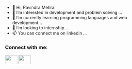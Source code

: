 - 👋 Hi, Ravindra Mehra
- 👀 I’m interested in development and problem solving ...
- 🌱 I’m currently learning programming languages and web development...
- 💞️ I’m looking to internship ..
- 📫 You can connect me on linkedin ...
<h3 align="left">Connect with me:</h3>
<p align="left">
<a href="https://twitter.com/_ravindra_mehra" target="blank"><img align="center" src="https://cdn.jsdelivr.net/npm/simple-icons@3.0.1/icons/twitter.svg" alt="" height="30" width="40" /></a>
<a href="https://www.linkedin.com/in/ravindramehra01/" target="blank"><img align="center" src="https://cdn.jsdelivr.net/npm/simple-icons@3.0.1/icons/linkedin.svg" alt="" height="30" width="40" /></a>



<!---
ravindramehraa/ravindramehraa is a ✨ special ✨ repository because its `README.md` (this file) appears on your GitHub profile.
You can click the Preview link to take a look at your changes.
--->

